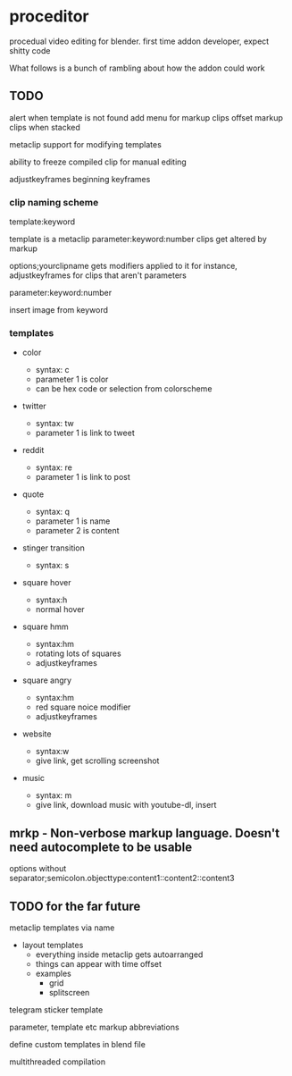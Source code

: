 # proceditor
procedual video editing for blender. first time addon developer, expect shitty code


What follows is a bunch of rambling about how the addon could work

## TODO

alert when template is not found
add menu for markup clips
offset markup clips when stacked

metaclip support for modifying templates

ability to freeze compiled clip for manual editing

adjustkeyframes beginning keyframes

### clip naming scheme

template:keyword

template is a metaclip
parameter:keyword:number clips get altered by markup

options;yourclipname gets modifiers applied to it
for instance, adjustkeyframes for clips that aren't parameters

parameter:keyword:number


insert image from keyword

### templates

- color
  - syntax: c
  - parameter 1 is color
  - can be hex code or selection from colorscheme

- twitter
  - syntax: tw
  - parameter 1 is link to tweet

- reddit
  - syntax: re
  - parameter 1 is link to post

- quote
  - syntax: q
  - parameter 1 is name
  - parameter 2 is content

- stinger transition
  - syntax: s

- square hover
  - syntax:h
  - normal hover

- square hmm
  - syntax:hm
  - rotating lots of squares
  - adjustkeyframes

- square angry
  - syntax:hm
  - red square noice modifier
  - adjustkeyframes

- website
  - syntax:w
  - give link, get scrolling screenshot

- music
  - syntax: m
  - give link, download music with youtube-dl, insert


## mrkp - Non-verbose markup language. Doesn't need autocomplete to be usable

options without separator;semicolon.objecttype:content1::content2::content3

## TODO for the far future

metaclip templates via name
- layout templates
  - everything inside metaclip gets autoarranged
  - things can appear with time offset
  - examples
    - grid
    - splitscreen

telegram sticker template

parameter, template etc markup abbreviations

define custom templates in blend file

multithreaded compilation